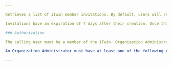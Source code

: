 ```yaml
---

Retrieves a list of iTwin member invitations. By default, users will receive the invitations they have sent. If the user is an iTwin Owner, they will receive all invitations for the iTwin.

Invitations have an expiration of 7 days after their creation. Once that expiration passes, the invitation will not be returned.

### Authorization

The calling user must be a member of the iTwin. Organization Administrator can also retrieve iTwin member invitations for any iTwin in their Organization.

An Organization Administrator must have at least one of the following roles assigned in User Management: Account Administrator, Co-Administrator, or CONNECT Services Administrator. For more information about User Management please visit our Bentley Communities [Licensing, Cloud, and Web Services](https://bentleysystems.service-now.com/community?id=kb_article_view&sys_kb_id=1e5410491b7d8a90f3fc5287624bcb57) wiki page.

---
```

